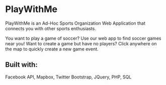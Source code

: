 PlayWithMe
==========
PlayWithMe is an Ad-Hoc Sports Organization Web Application that connects you with other sports enthusiasts.

You want to play a game of soccer? Use our web app to find soccer games near you!
Want to create a game but have no players? Click anywhere on the map to quickly create a new game event.

## Built with:
Facebook API, Mapbox, Twitter Bootstrap, JQuery, PHP, SQL
